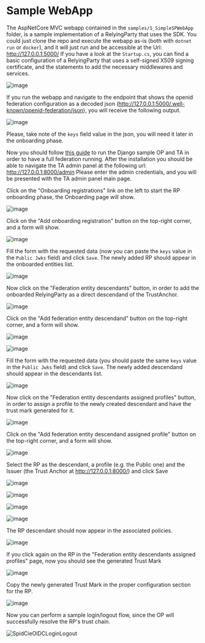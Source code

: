 # Sample WebApp
The AspNetCore MVC webapp contained in the `samples/1_SimpleSPWebApp` folder, is a sample implementation of a RelyingParty that uses the SDK.
You could just clone the repo and execute the webapp as-is (both with `dotnet run` or `docker`), and it will just run and be accessible at the Url: http://127.0.0.1:5000/
If you have a look at the `Startup.cs`, you can find a basic configuration of a RelyingParty that uses a self-signed X509 signing certificate, and the statements to add the necessary middlewares and services.

![image](https://user-images.githubusercontent.com/58780951/160617044-125cd807-1e89-4eb6-8dc7-a5e2e40b268b.png)

If you run the webapp and navigate to the endpoint that shows the openid federation configuration as a decoded json (http://127.0.0.1:5000/.well-known/openid-federation/json), you will receive the following output.

![image](https://user-images.githubusercontent.com/58780951/160616885-4047c644-d017-46b3-b68f-4d09dd986877.png)

Please, take note of the `keys` field value in the json, you will need it later in the onboarding phase.

Now you should follow [this guide](https://github.com/italia/spid-cie-oidc-django/blob/main/docs/SETUP.md) to run the Django sample OP and TA in order to have a full federation running. After the installation you should be able to navigate the TA admin panel at the following url: http://127.0.0.1:8000/admin
Please enter the admin credentials, and you will be presented with the TA admin panel main page.

Click on the "Onboarding registrations" link on the left to start the RP onboarding phase, the Onboarding page will show.

![image](https://user-images.githubusercontent.com/58780951/160620799-bd977e76-5a8e-4b70-a18c-5648243afeea.png)

Click on the "Add onboarding registration" button on the top-right corner, and a form will show.

![image](https://user-images.githubusercontent.com/58780951/160620963-ee03114b-ca04-4fa0-9f26-9573d9f31bf5.png)

Fill the form with the requested data (now you can paste the `keys` value in the `Public Jwks` field) and click `Save`. The newly added RP should appear in the onboarded entities list.

![image](https://user-images.githubusercontent.com/58780951/160620988-514d9e4e-3dec-4a16-b10a-a22ccbd8f8d2.png)

Now click on the "Federation entity descendants" button, in order to add the onboarded RelyingParty as a direct descendand of the TrustAnchor.

![image](https://user-images.githubusercontent.com/58780951/160621023-d222ba8b-3a6c-4c00-9062-4651175db02d.png)

Click on the "Add federation entity descendand" button on the top-right corner, and a form will show.

![image](https://user-images.githubusercontent.com/58780951/160621121-ea73f138-2a04-4a9c-b4b9-6999c8e47498.png)

![image](https://user-images.githubusercontent.com/58780951/160621147-2827852b-671d-4393-9169-f5705aad701f.png)

Fill the form with the requested data (you should paste the same `keys` value in the `Public Jwks` field) and click `Save`. The newly added descendand should appear in the descendants list.

![image](https://user-images.githubusercontent.com/58780951/160621175-d9c08f37-90bd-4205-a329-c49c15258fe4.png)

Now click on the "Federation entity descendants assigned profiles" button, in order to assign a profile to the newly created descendant and have the trust mark generated for it.

![image](https://user-images.githubusercontent.com/58780951/160621198-d2fc1556-9172-4e6a-aa33-f9d708d6ae92.png)

Click on the "Add federation entity descendand assigned profile" button on the top-right corner, and a form will show.

![image](https://user-images.githubusercontent.com/58780951/160621223-e1effd4a-6ff3-469a-a766-12d006a6ae54.png)

Select the RP as the descendant, a profile (e.g. the Public one) and the Issuer (the Trust Anchor at http://127.0.0.1:8000/) and click Save

![image](https://user-images.githubusercontent.com/58780951/160621237-e0b1f393-5ebc-4278-bb2c-60a402f5767b.png)

![image](https://user-images.githubusercontent.com/58780951/160621262-a6cabccd-1d98-45fd-b5fa-5235b5995b3b.png)

![image](https://user-images.githubusercontent.com/58780951/160621298-5b4dbc90-e470-4017-9462-831e2251c375.png)

![image](https://user-images.githubusercontent.com/58780951/160621324-0af80048-4f72-4bcd-8538-e891c66cfe34.png)

The RP descendant should now appear in the associated policies.

![image](https://user-images.githubusercontent.com/58780951/160621347-a427f49f-2a8e-4c13-a94f-632e177a1c30.png)

If you click again on the RP in the "Federation entity descendants assigned profiles" page, now you should see the generated Trust Mark

![image](https://user-images.githubusercontent.com/58780951/160621370-f00f8b50-f3ef-4edc-a460-92cc641cd102.png)

Copy the newly generated Trust Mark in the proper configuration section for the RP.

![image](https://user-images.githubusercontent.com/58780951/160621452-98380f1d-edcf-4ec9-9148-5656a76ed217.png)

Now you can perform a sample login/logout flow, since the OP will successfully resolve the RP's trust chain.

![SpidCieOIDCLoginLogout](https://user-images.githubusercontent.com/58780951/160836000-13f7cec8-9ff8-414d-92b8-6c4e69bdc62d.gif)
